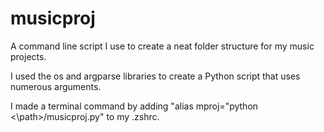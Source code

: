 # musicproj

A command line script I use to create a neat folder structure for my music projects.

I used the os and argparse libraries to create a Python script that uses numerous arguments.

I made a terminal command by adding "alias mproj="python <\path>/musicproj.py" to my .zshrc.

